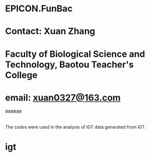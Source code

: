 # EPICON.FunBac
# Contact: Xuan Zhang
# Faculty of Biological Science and Technology, Baotou Teacher's College
# email: xuan0327@163.com
######  ###### ########

The codes were used in the analysis of IGT data generated from IGT.



# igt
